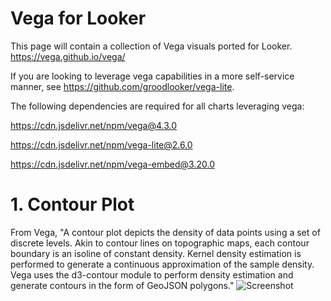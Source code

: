 # Vega for Looker

This page will contain a collection of Vega visuals ported for Looker.
https://vega.github.io/vega/

If you are looking to leverage vega capabilities in a more self-service manner, see 
https://github.com/groodlooker/vega-lite.

The following dependencies are required for all charts leveraging vega:

https://cdn.jsdelivr.net/npm/vega@4.3.0

https://cdn.jsdelivr.net/npm/vega-lite@2.6.0

https://cdn.jsdelivr.net/npm/vega-embed@3.20.0

# 1. Contour Plot
From Vega, "A contour plot depicts the density of data points using a set of discrete levels. Akin to contour lines on topographic maps, each contour boundary is an isoline of constant density. Kernel density estimation is performed to generate a continuous approximation of the sample density. Vega uses the d3-contour module to perform density estimation and generate contours in the form of GeoJSON polygons."
![Screenshot](contours.png)
